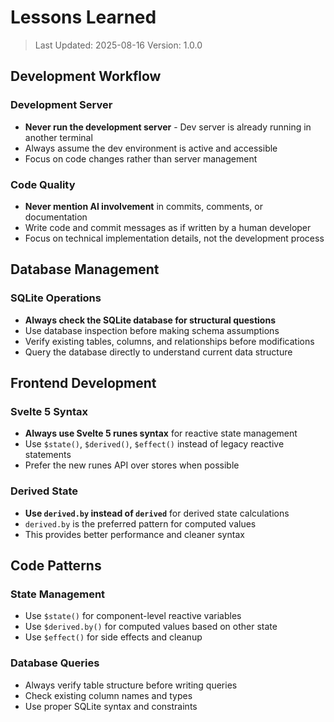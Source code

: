 # Lessons Learned

> Last Updated: 2025-08-16
> Version: 1.0.0

## Development Workflow

### Development Server
- **Never run the development server** - Dev server is already running in another terminal
- Always assume the dev environment is active and accessible
- Focus on code changes rather than server management

### Code Quality
- **Never mention AI involvement** in commits, comments, or documentation
- Write code and commit messages as if written by a human developer
- Focus on technical implementation details, not the development process

## Database Management

### SQLite Operations
- **Always check the SQLite database for structural questions**
- Use database inspection before making schema assumptions
- Verify existing tables, columns, and relationships before modifications
- Query the database directly to understand current data structure

## Frontend Development

### Svelte 5 Syntax
- **Always use Svelte 5 runes syntax** for reactive state management
- Use `$state()`, `$derived()`, `$effect()` instead of legacy reactive statements
- Prefer the new runes API over stores when possible

### Derived State
- **Use `derived.by` instead of `derived`** for derived state calculations
- `derived.by` is the preferred pattern for computed values
- This provides better performance and cleaner syntax

## Code Patterns

### State Management
- Use `$state()` for component-level reactive variables
- Use `$derived.by()` for computed values based on other state
- Use `$effect()` for side effects and cleanup

### Database Queries
- Always verify table structure before writing queries
- Check existing column names and types
- Use proper SQLite syntax and constraints